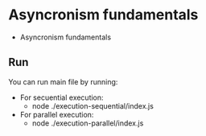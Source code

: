 # Asyncronism fundamentals
- Asyncronism fundamentals

## Run
You can run main file by running:
- For secuential execution:
	- node ./execution-sequential/index.js
- For parallel execution:
	- node ./execution-parallel/index.js